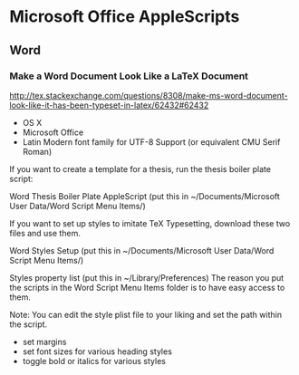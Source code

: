 # Microsoft Office AppleScripts

## Word
### Make a Word Document Look Like a LaTeX Document

http://tex.stackexchange.com/questions/8308/make-ms-word-document-look-like-it-has-been-typeset-in-latex/62432#62432

- OS X
- Microsoft Office
- Latin Modern font family for UTF-8 Support (or equivalent CMU Serif Roman)

If you want to create a template for a thesis, run the thesis boiler plate script:

Word Thesis Boiler Plate AppleScript (put this in ~/Documents/Microsoft User Data/Word Script Menu Items/)

If you want to set up styles to imitate TeX Typesetting, download these two files and use them.

Word Styles Setup (put this in ~/Documents/Microsoft User Data/Word Script Menu Items/)

Styles property list (put this in ~/Library/Preferences)
The reason you put the scripts in the Word Script Menu Items folder is to have easy access to them.

Note: You can edit the style plist file to your liking and set the path within the script.

- set margins
- set font sizes for various heading styles
- toggle bold or italics for various styles




